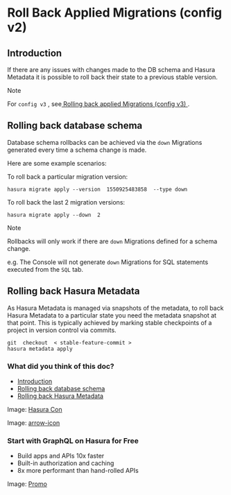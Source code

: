 # Roll Back Applied Migrations (config v2)

## Introduction​

If there are any issues with changes made to the DB schema and Hasura
Metadata it is possible to roll back their state to a previous stable
version.

Note

For `config v3` , see[ Rolling back applied Migrations (config v3) ](https://hasura.io/docs/latest/migrations-metadata-seeds/manage-migrations/#roll-back-migrations).

## Rolling back database schema​

Database schema rollbacks can be achieved via the `down` Migrations
generated every time a schema change is made.

Here are some example scenarios:

To roll back a particular migration version:

`hasura migrate apply --version  1550925483858  --type down`

To roll back the last 2 migration versions:

`hasura migrate apply --down  2`

Note

Rollbacks will only work if there are `down` Migrations defined for a
schema change.

e.g. The Console will not generate `down` Migrations for SQL statements
executed from the `SQL` tab.

## Rolling back Hasura Metadata​

As Hasura Metadata is managed via snapshots of the metadata, to roll
back Hasura Metadata to a particular state you need the metadata
snapshot at that point. This is typically achieved by marking stable
checkpoints of a project in version control via commits.

```
git  checkout  < stable-feature-commit >
hasura metadata apply
```

### What did you think of this doc?

- [ Introduction ](https://hasura.io/docs/latest/migrations-metadata-seeds/legacy-configs/config-v2/advanced/rolling-back-migrations/#introduction)
- [ Rolling back database schema ](https://hasura.io/docs/latest/migrations-metadata-seeds/legacy-configs/config-v2/advanced/rolling-back-migrations/#rolling-back-database-schema)
- [ Rolling back Hasura Metadata ](https://hasura.io/docs/latest/migrations-metadata-seeds/legacy-configs/config-v2/advanced/rolling-back-migrations/#rolling-back-hasura-metadata)


Image: [ Hasura Con ](https://res.cloudinary.com/dh8fp23nd/image/upload/v1686154570/hasura-con-2023/has-con-light-date_r2a2ud.png)

Image: [ arrow-icon ](https://res.cloudinary.com/dh8fp23nd/image/upload/v1683723549/main-web/chevron-right_ldbi7d.png)

### Start with GraphQL on Hasura for Free

- Build apps and APIs 10x faster
- Built-in authorization and caching
- 8x more performant than hand-rolled APIs


Image: [ Promo ](https://hasura.io/docs/assets/images/hasura-free-ff60e409244e0ea12b5a3045d1a9096b.png)